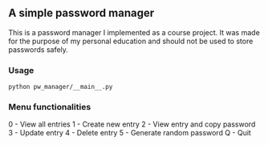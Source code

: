 ## A simple password manager

This is a password manager I implemented as a course project. 
It was made for the purpose of my personal education and should not be used to store passwords safely.

### Usage
```
python pw_manager/__main__.py
```

### Menu functionalities 
0 - View all entries 
1 - Create new entry 
2 - View entry and copy password
3 - Update entry 
4 - Delete entry 
5 - Generate random password 
Q - Quit




